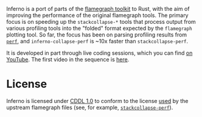 Inferno is a port of parts of the [flamegraph
toolkit](http://www.brendangregg.com/flamegraphs.html) to Rust, with the
aim of improving the performance of the original flamegraph tools. The
primary focus is on speeding up the `stackcollapse-*` tools that process
output from various profiling tools into the "folded" format expected by
the `flamegraph` plotting tool. So far, the focus has been on parsing
profiling results from
[`perf`](https://perf.wiki.kernel.org/index.php/Main_Page), and
`inferno-collapse-perf` is ~10x faster than `stackcollapse-perf`.

It is developed in part through live coding sessions, which you can find
[on YouTube](https://www.youtube.com/c/JonGjengset). The first video in
the sequence is [here](https://www.youtube.com/watch?v=jTpK-bNZiA4).

# License

Inferno is licensed under [CDDL
1.0](https://opensource.org/licenses/CDDL-1.0) to conform to the license
[used](https://github.com/brendangregg/FlameGraph/commit/76719a446d6091c88434489cc99d6355c3c3ef41)
by the upstream flamegraph files (see, for example,
[`stackcollapse-perf`](https://github.com/brendangregg/FlameGraph/blob/f857ebc94bfe2a9bfdc4f1536ebacfb7466f69ba/stackcollapse-perf.pl#L44L61)).
